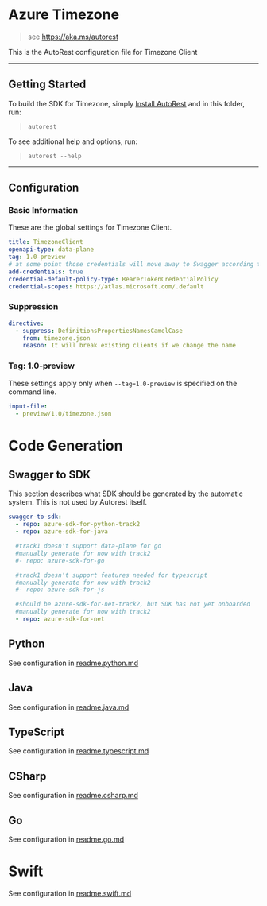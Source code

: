 # Azure Timezone

> see https://aka.ms/autorest

This is the AutoRest configuration file for Timezone Client

---

## Getting Started

To build the SDK for Timezone, simply [Install AutoRest](https://aka.ms/autorest/install) and in this folder, run:

> `autorest`

To see additional help and options, run:

> `autorest --help`

---

## Configuration

### Basic Information

These are the global settings for Timezone Client.

``` yaml
title: TimezoneClient
openapi-type: data-plane
tag: 1.0-preview
# at some point those credentials will move away to Swagger according to [this](https://github.com/Azure/autorest/issues/3718)
add-credentials: true
credential-default-policy-type: BearerTokenCredentialPolicy
credential-scopes: https://atlas.microsoft.com/.default
```

### Suppression

``` yaml
directive:
  - suppress: DefinitionsPropertiesNamesCamelCase
    from: timezone.json
    reason: It will break existing clients if we change the name

```


### Tag: 1.0-preview

These settings apply only when `--tag=1.0-preview` is specified on the command line.

``` yaml $(tag) == '1.0-preview'
input-file:
  - preview/1.0/timezone.json
```

# Code Generation

## Swagger to SDK

This section describes what SDK should be generated by the automatic system.
This is not used by Autorest itself.

```yaml $(swagger-to-sdk)
swagger-to-sdk:
  - repo: azure-sdk-for-python-track2
  - repo: azure-sdk-for-java

  #track1 doesn't support data-plane for go
  #manually generate for now with track2
  #- repo: azure-sdk-for-go

  #track1 doesn't support features needed for typescript
  #manually generate for now with track2
  #- repo: azure-sdk-for-js

  #should be azure-sdk-for-net-track2, but SDK has not yet onboarded
  #manually generate for now with track2
  - repo: azure-sdk-for-net
```
## Python

See configuration in [readme.python.md](./readme.python.md)

## Java

See configuration in [readme.java.md](./readme.java.md)

## TypeScript

See configuration in [readme.typescript.md](./readme.typescript.md)

## CSharp

See configuration in [readme.csharp.md](./readme.csharp.md)

## Go

See configuration in [readme.go.md](./readme.go.md)

# Swift

See configuration in [readme.swift.md](./readme.swift.md)